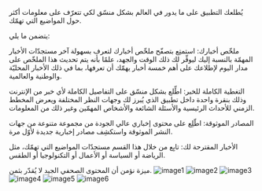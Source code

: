 يُطلعك التطبيق على ما يدور في العالم بشكل منسّق لكي تتعرّف على معلومات أكثر حول المواضيع التي تهمّك.

يتضمن ما يلي:

ملخّص أخبارك: استمتِع بتصفّح ملخّص أخبارك لتعرف بسهولة آخر مستجدّات الأخبار المهمّة بالنسبة إليك ليوفِّر لك ذلك الوقت والجهد، علمًا بأنه يتم تحديث هذا الملخّص على مدار اليوم لإطلاعك على أهم خمسة أخبار يهمّك أن تعرفها، بما في ذلك الأخبار المحليّة والوطنية والعالمية.

التغطية الكاملة للخبر: اطِّلع بشكل منسّق على التفاصيل الكاملة لأي خبر من الإنترنت وذلك بنقرة واحدة داخل تطبيق الذي يُبرز لك وجهات النظر المختلفة ويعرض المخطط الزمني للأحداث الرئيسية والأسئلة الشائعة والأشخاص المهمّين وغير ذلك من المعلومات.

المصادر الموثوقة: اطّلِع على محتوى إخباري عالي الجودة من مجموعة متنوعة من جهات النشر الموثوقة واستكشِف مصادر إخبارية جديدة لأوّل مرة.

الأخبار المقترحة لك: تابِع من خلال هذا القسم مستجدّات المواضيع التي تهمّك، مثل الرياضة أو السياسة أو الأعمال أو التكنولوجيا أو الطقس.

ميزة نؤمن أن المحتوى الصحفي الجيد لا يُقدّر بثمن.
![image1](https://github.com/user-attachments/assets/2bee8372-74ad-4899-8af8-2aff23bc7259)
![image2](https://github.com/user-attachments/assets/734bf9fa-0e2c-4184-8386-3c02a1149d76)
![image3](https://github.com/user-attachments/assets/3219bfbe-3a96-4ed1-b226-59d2ea191603)
![image4](https://github.com/user-attachments/assets/111f0678-44eb-4bb2-82ba-bb0b63095f44)
![image5](https://github.com/user-attachments/assets/41996e7c-cf63-4455-8034-2ec1c705f295)
![image6](https://github.com/user-attachments/assets/33fbce60-a0d1-4434-9837-f437e48804cd)



